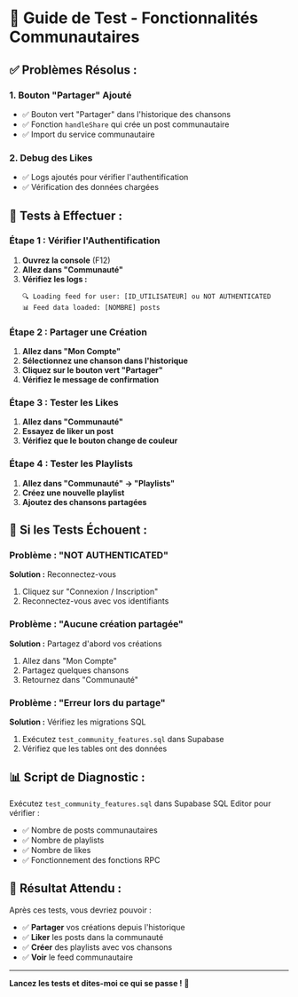# 🧪 Guide de Test - Fonctionnalités Communautaires

## ✅ **Problèmes Résolus :**

### **1. Bouton "Partager" Ajouté**
- ✅ Bouton vert "Partager" dans l'historique des chansons
- ✅ Fonction `handleShare` qui crée un post communautaire
- ✅ Import du service communautaire

### **2. Debug des Likes**
- ✅ Logs ajoutés pour vérifier l'authentification
- ✅ Vérification des données chargées

## 🧪 **Tests à Effectuer :**

### **Étape 1 : Vérifier l'Authentification**
1. **Ouvrez la console** (F12)
2. **Allez dans "Communauté"**
3. **Vérifiez les logs :**
   ```
   🔍 Loading feed for user: [ID_UTILISATEUR] ou NOT AUTHENTICATED
   📊 Feed data loaded: [NOMBRE] posts
   ```

### **Étape 2 : Partager une Création**
1. **Allez dans "Mon Compte"**
2. **Sélectionnez une chanson dans l'historique**
3. **Cliquez sur le bouton vert "Partager"**
4. **Vérifiez le message de confirmation**

### **Étape 3 : Tester les Likes**
1. **Allez dans "Communauté"**
2. **Essayez de liker un post**
3. **Vérifiez que le bouton change de couleur**

### **Étape 4 : Tester les Playlists**
1. **Allez dans "Communauté" → "Playlists"**
2. **Créez une nouvelle playlist**
3. **Ajoutez des chansons partagées**

## 🔧 **Si les Tests Échouent :**

### **Problème : "NOT AUTHENTICATED"**
**Solution :** Reconnectez-vous
1. Cliquez sur "Connexion / Inscription"
2. Reconnectez-vous avec vos identifiants

### **Problème : "Aucune création partagée"**
**Solution :** Partagez d'abord vos créations
1. Allez dans "Mon Compte"
2. Partagez quelques chansons
3. Retournez dans "Communauté"

### **Problème : "Erreur lors du partage"**
**Solution :** Vérifiez les migrations SQL
1. Exécutez `test_community_features.sql` dans Supabase
2. Vérifiez que les tables ont des données

## 📊 **Script de Diagnostic :**

Exécutez `test_community_features.sql` dans Supabase SQL Editor pour vérifier :
- ✅ Nombre de posts communautaires
- ✅ Nombre de playlists
- ✅ Nombre de likes
- ✅ Fonctionnement des fonctions RPC

## 🎯 **Résultat Attendu :**

Après ces tests, vous devriez pouvoir :
- ✅ **Partager** vos créations depuis l'historique
- ✅ **Liker** les posts dans la communauté
- ✅ **Créer** des playlists avec vos chansons
- ✅ **Voir** le feed communautaire

---

**Lancez les tests et dites-moi ce qui se passe ! 🚀**
